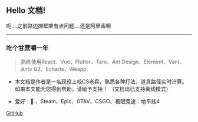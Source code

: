 
## Hello 文档!


呃....之前路边摊框架有点问题....还是阿里香啊



---------


<!-- <img src="../images/logo/logo.jpg" width="15%"style="border-radius: 50%;"  /> -->

### 吃个甘蔗嚼一年

> 熟练使用React、Vue、Flutter、Taro、Ant Design、Element、Vant、Antv G2、Echarts、Weapp
- 本文档是作者是一名现役上校CS老兵，熟悉各种打法，道具路径实时计算。如果本文能为您得到帮助，请给予支持！ （文档现已支持离线模式）

* 爱好：🏀 、Steam、Epic、GTAV、CSGO、极限竞速：地平线4

[GitHub](https://github.com/chao325/AnswerQuestion/tree/master)

